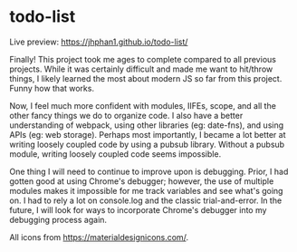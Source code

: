 # todo-list
Live preview: https://jhphan1.github.io/todo-list/

Finally! This project took me ages to complete compared to all previous projects. While it was certainly difficult and made me want to hit/throw things, I likely learned the most about modern JS so far from this project. Funny how that works. 

Now, I feel much more confident with modules, IIFEs, scope, and all the other fancy things we do to organize code. I also have a better understanding of webpack, using other libraries (eg: date-fns), and using APIs (eg: web storage). Perhaps most importantly, I became a lot better at writing loosely coupled code by using a pubsub library. Without a pubsub module, writing loosely coupled code seems impossible.

One thing I will need to continue to improve upon is debugging. Prior, I had gotten good at using Chrome's debugger; however, the use of multiple modules makes it impossible for me track variables and see what's going on. I had to rely a lot on console.log and the classic trial-and-error. In the future, I will look for ways to incorporate Chrome's debugger into my debugging process again.

All icons from https://materialdesignicons.com/.
